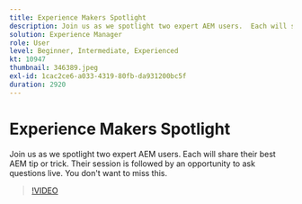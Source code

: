 ```yaml
---
title: Experience Makers Spotlight
description: Join us as we spotlight two expert AEM users.  Each will share their best AEM tip or trick. Their session is followed by an opportunity to ask  questions live.  You don't want to miss this.
solution: Experience Manager
role: User
level: Beginner, Intermediate, Experienced
kt: 10947
thumbnail: 346389.jpeg
exl-id: 1cac2ce6-a033-4319-80fb-da931200bc5f
duration: 2920
---
```

# Experience Makers Spotlight

Join us as we spotlight two expert AEM users.  Each will share their best AEM tip or trick. Their session is followed by an opportunity to ask  questions live.  You don't want to miss this.

>[!VIDEO](https://video.tv.adobe.com/v/346389/?quality=12&learn=on)

